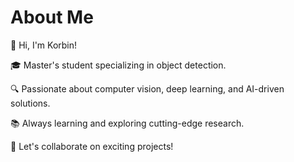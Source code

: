 # About Me

👋 Hi, I'm Korbin!

🎓 Master's student specializing in object detection.

🔍 Passionate about computer vision, deep learning, and AI-driven solutions.

📚 Always learning and exploring cutting-edge research.

🌟 Let's collaborate on exciting projects!
